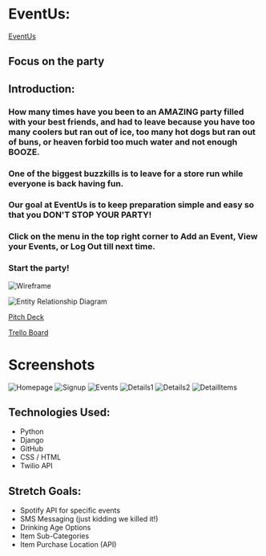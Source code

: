 # EventUs: 

[EventUs]()

## Focus on the party

## Introduction:
### How many times have you been to an AMAZING party filled with your best friends, and had to leave because you have too many coolers but ran out of ice, too many hot dogs but ran out of buns, or heaven forbid too much water and not enough BOOZE. 

### One of the biggest buzzkills is to leave for a store run while everyone is back having fun.

### Our goal at EventUs is to keep preparation simple and easy so that you DON'T STOP YOUR PARTY!

### Click on the menu in the top right corner to Add an Event, View your Events, or Log Out till next time.

### Start the party!

![Wireframe](https://i.imgur.com/ifb4z2c.png)

![Entity Relationship Diagram](https://i.imgur.com/yVgUhtt.png)

[Pitch Deck](https://docs.google.com/presentation/d/1OT_RDEHj0WkTT491Q2uGVndk18ljhklRSpTLNGARV9c/edit?usp=sharing)

[Trello Board](https://trello.com/b/7x3lbQZp/unit-3-project-sei)

# Screenshots

![Homepage](https://i.imgur.com/LpOpzGv.jpg)
![Signup](https://i.imgur.com/whVe1g5.png)
![Events](https://i.imgur.com/sjWZop1.jpg)
![Details1](https://i.imgur.com/sCaD68v.png)
![Details2](https://i.imgur.com/i5N78sT.png)
![DetailItems](https://i.imgur.com/PEXoy0b.png)

## Technologies Used:
- Python
- Django
- GitHub
- CSS / HTML
- Twilio API

## Stretch Goals:
- Spotify API for specific events
- SMS Messaging (just kidding we killed it!)
- Drinking Age Options
- Item Sub-Categories
- Item Purchase Location (API)